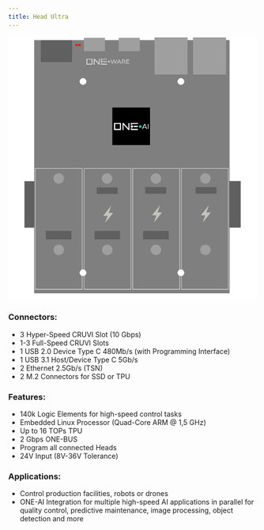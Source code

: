 ```yaml
---
title: Head Ultra
---
```




![Head Ultra](img/Head_Ultra.png)

### Connectors:
-	3 Hyper-Speed CRUVI Slot (10 Gbps)
-	1-3 Full-Speed CRUVI Slots
-	1 USB 2.0 Device Type C 480Mb/s (with Programming Interface)
-	1 USB 3.1 Host/Device Type C 5Gb/s
-	2 Ethernet 2.5Gb/s (TSN)
-	2 M.2 Connectors for SSD or TPU

### Features: 
-	140k Logic Elements for high-speed control tasks
-	Embedded Linux Processor (Quad-Core ARM @ 1,5 GHz)
-	Up to 16 TOPs TPU
-	2 Gbps ONE-BUS
-	Program all connected Heads
-	24V Input (8V-36V Tolerance)

### Applications: 
-	Control production facilities, robots or drones
-	ONE-AI Integration for multiple high-speed AI applications in parallel for quality control, predictive maintenance, image processing, object detection and more



